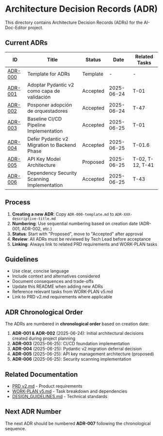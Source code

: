# Architecture Decision Records (ADR)

This directory contains Architecture Decision Records (ADRs) for the AI-Doc-Editor project.

## Current ADRs

| ID | Title | Status | Date | Related Tasks |
|----|-------|--------|------|---------------|
| [ADR-000](ADR-000-template.md) | Template for ADRs | Template | - | - |
| [ADR-001](ADR-001-pydantic-v2-validation.md) | Adoptar Pydantic v2 como capa de validación | Accepted | 2025-06-24 | T-01 |
| [ADR-002](ADR-002-defer-orchestrators.md) | Posponer adopción de orquestadores | Accepted | 2025-06-24 | T-47 |
| [ADR-003](ADR-003-baseline-ci-cd.md) | Baseline CI/CD Pipeline Implementation | Accepted | 2025-06-25 | T-01 |
| [ADR-004](ADR-004-pydantic-v2-deferral.md) | Defer Pydantic v2 Migration to Backend Phase | Accepted | 2025-06-25 | T-01.6 |
| [ADR-005](ADR-005-api-key-model.md) | API Key Model Architecture | Proposed | 2025-06-25 | T-02, T-12, T-41 |
| [ADR-006](ADR-006-dependency-security-scanning.md) | Dependency Security Scanning Implementation | Accepted | 2025-06-25 | T-43 |

## Process

1. **Creating a new ADR**: Copy `ADR-000-template.md` to `ADR-XXX-descriptive-title.md`
2. **Numbering**: Use sequential numbering based on creation date (ADR-001, ADR-002, etc.)
3. **Status**: Start with "Proposed", move to "Accepted" after approval
4. **Review**: All ADRs must be reviewed by Tech Lead before acceptance
5. **Linking**: Always link to related PRD requirements and WORK-PLAN tasks

## Guidelines

- Use clear, concise language
- Include context and alternatives considered
- Document consequences and trade-offs
- Update this README when adding new ADRs
- Reference relevant tasks from WORK-PLAN v5.md
- Link to PRD v2.md requirements where applicable

## ADR Chronological Order

The ADRs are numbered in **chronological order** based on creation date:

1. **ADR-001 & ADR-002** (2025-06-24): Initial architectural decisions created during project planning
2. **ADR-003** (2025-06-25): CI/CD foundation implementation 
3. **ADR-004** (2025-06-25): Pydantic v2 migration deferral decision
4. **ADR-005** (2025-06-25): API key management architecture (proposed)
5. **ADR-006** (2025-06-25): Security scanning implementation

## Related Documentation

- [PRD v2.md](../PRD%20v2.md) - Product requirements
- [WORK-PLAN v5.md](../WORK-PLAN%20v5.md) - Task breakdown and dependencies
- [DESIGN_GUIDELINES.md](../DESIGN_GUIDELINES.md) - Technical standards

## Next ADR Number

The next ADR should be numbered **ADR-007** following the chronological sequence.